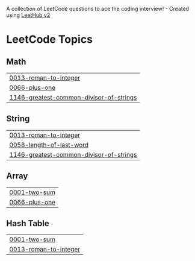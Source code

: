 A collection of LeetCode questions to ace the coding interview! - Created using [LeetHub v2](https://github.com/arunbhardwaj/LeetHub-2.0)
<!---LeetCode Topics Start-->
# LeetCode Topics
## Math
|  |
| ------- |
| [0013-roman-to-integer](https://github.com/M-Barath-Vikraman/LeetCode/tree/master/0013-roman-to-integer) |
| [0066-plus-one](https://github.com/M-Barath-Vikraman/LeetCode/tree/master/0066-plus-one) |
| [1146-greatest-common-divisor-of-strings](https://github.com/M-Barath-Vikraman/LeetCode/tree/master/1146-greatest-common-divisor-of-strings) |
## String
|  |
| ------- |
| [0013-roman-to-integer](https://github.com/M-Barath-Vikraman/LeetCode/tree/master/0013-roman-to-integer) |
| [0058-length-of-last-word](https://github.com/M-Barath-Vikraman/LeetCode/tree/master/0058-length-of-last-word) |
| [1146-greatest-common-divisor-of-strings](https://github.com/M-Barath-Vikraman/LeetCode/tree/master/1146-greatest-common-divisor-of-strings) |
## Array
|  |
| ------- |
| [0001-two-sum](https://github.com/M-Barath-Vikraman/LeetCode/tree/master/0001-two-sum) |
| [0066-plus-one](https://github.com/M-Barath-Vikraman/LeetCode/tree/master/0066-plus-one) |
## Hash Table
|  |
| ------- |
| [0001-two-sum](https://github.com/M-Barath-Vikraman/LeetCode/tree/master/0001-two-sum) |
| [0013-roman-to-integer](https://github.com/M-Barath-Vikraman/LeetCode/tree/master/0013-roman-to-integer) |
<!---LeetCode Topics End-->